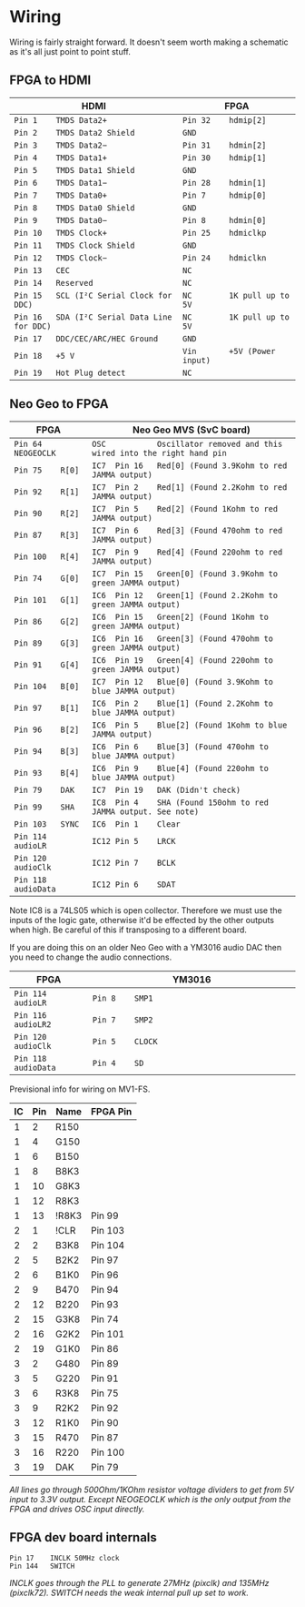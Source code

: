 Wiring
======

Wiring is fairly straight forward. It doesn't seem worth making a schematic as it's all just point to point stuff.

FPGA to HDMI
------------

| HDMI                                                |    FPGA                                     |  
| --------------------------------------------------- | ------------------------------------------- |  
| ```Pin 1    TMDS Data2+                        ```  |    ```Pin 32    hdmip[2]             ```    |
| ```Pin 2    TMDS Data2 Shield                  ```  |    ```GND                            ```    |
| ```Pin 3    TMDS Data2−                        ```  |    ```Pin 31    hdmin[2]             ```    |
| ```Pin 4    TMDS Data1+                        ```  |    ```Pin 30    hdmip[1]             ```    |
| ```Pin 5    TMDS Data1 Shield                  ```  |    ```GND                            ```    |
| ```Pin 6    TMDS Data1−                        ```  |    ```Pin 28    hdmin[1]             ```    |
| ```Pin 7    TMDS Data0+                        ```  |    ```Pin 7     hdmip[0]             ```    |
| ```Pin 8    TMDS Data0 Shield                  ```  |    ```GND                            ```    |
| ```Pin 9    TMDS Data0−                        ```  |    ```Pin 8     hdmin[0]             ```    |
| ```Pin 10   TMDS Clock+                        ```  |    ```Pin 25    hdmiclkp             ```    |
| ```Pin 11   TMDS Clock Shield                  ```  |    ```GND                            ```    |
| ```Pin 12   TMDS Clock−                        ```  |    ```Pin 24    hdmiclkn             ```    |
| ```Pin 13   CEC                                ```  |    ```NC                             ```    |
| ```Pin 14   Reserved                           ```  |    ```NC                             ```    |
| ```Pin 15   SCL (I²C Serial Clock for DDC)     ```  |    ```NC        1K pull up to 5V     ```    |
| ```Pin 16   SDA (I²C Serial Data Line for DDC) ```  |    ```NC        1K pull up to 5V     ```    |
| ```Pin 17   DDC/CEC/ARC/HEC Ground             ```  |    ```GND                            ```    |
| ```Pin 18   +5 V                               ```  |    ```Vin       +5V (Power input)    ```    |
| ```Pin 19   Hot Plug detect                    ```  |    ```NC                             ```    |

            
Neo Geo to FPGA
---------------

| FPGA                         |  Neo Geo MVS (SvC board)                                                          |
| ---------------------------- |  -------------------------------------------------------------------------------- |
| ```Pin 64    NEOGEOCLK ```   |    ```OSC           Oscillator removed and this wired into the right hand pin ``` |
| ```Pin 75    R[0]      ```   |    ```IC7  Pin 16   Red[0] (Found 3.9Kohm to red JAMMA output)                ``` |
| ```Pin 92    R[1]      ```   |    ```IC7  Pin 2    Red[1] (Found 2.2Kohm to red JAMMA output)                ``` |
| ```Pin 90    R[2]      ```   |    ```IC7  Pin 5    Red[2] (Found 1Kohm to red JAMMA output)                  ``` |
| ```Pin 87    R[3]      ```   |    ```IC7  Pin 6    Red[3] (Found 470ohm to red JAMMA output)                 ``` |
| ```Pin 100   R[4]      ```   |    ```IC7  Pin 9    Red[4] (Found 220ohm to red JAMMA output)                 ``` |
| ```Pin 74    G[0]      ```   |    ```IC7  Pin 15   Green[0] (Found 3.9Kohm to green JAMMA output)            ``` |
| ```Pin 101   G[1]      ```   |    ```IC6  Pin 12   Green[1] (Found 2.2Kohm to green JAMMA output)            ``` |
| ```Pin 86    G[2]      ```   |    ```IC6  Pin 15   Green[2] (Found 1Kohm to green JAMMA output)              ``` |
| ```Pin 89    G[3]      ```   |    ```IC6  Pin 16   Green[3] (Found 470ohm to green JAMMA output)             ``` |
| ```Pin 91    G[4]      ```   |    ```IC6  Pin 19   Green[4] (Found 220ohm to green JAMMA output)             ``` |
| ```Pin 104   B[0]      ```   |    ```IC7  Pin 12   Blue[0] (Found 3.9Kohm to blue JAMMA output)              ``` |
| ```Pin 97    B[1]      ```   |    ```IC6  Pin 2    Blue[1] (Found 2.2Kohm to blue JAMMA output)              ``` |
| ```Pin 96    B[2]      ```   |    ```IC6  Pin 5    Blue[2] (Found 1Kohm to blue JAMMA output)                ``` |
| ```Pin 94    B[3]      ```   |    ```IC6  Pin 6    Blue[3] (Found 470ohm to blue JAMMA output)               ``` |
| ```Pin 93    B[4]      ```   |    ```IC6  Pin 9    Blue[4] (Found 220ohm to blue JAMMA output)               ``` |
| ```Pin 79    DAK       ```   |    ```IC7  Pin 19   DAK (Didn't check)                                        ``` |
| ```Pin 99    SHA       ```   |    ```IC8  Pin 4    SHA (Found 150ohm to red JAMMA output. See note)          ``` |
| ```Pin 103   SYNC      ```   |    ```IC6  Pin 1    Clear                                                     ``` |
| ```Pin 114   audioLR   ```   |    ```IC12 Pin 5    LRCK                                                      ``` |
| ```Pin 120   audioClk  ```   |    ```IC12 Pin 7    BCLK                                                      ``` |
| ```Pin 118   audioData ```   |    ```IC12 Pin 6    SDAT                                                      ``` |

Note IC8 is a 74LS05 which is open collector. Therefore we must use the inputs of the logic gate, otherwise it'd be effected by the other outputs when high. Be careful of this if transposing to a different board.

If you are doing this on an older Neo Geo with a YM3016 audio DAC then you need to change the audio connections.

| FPGA                         |  YM3016                                                                           |
| ---------------------------- |  -------------------------------------------------------------------------------- |
| ```Pin 114   audioLR   ```   |    ```Pin 8    SMP1                                                           ``` |
| ```Pin 116   audioLR2  ```   |    ```Pin 7    SMP2                                                           ``` |
| ```Pin 120   audioClk  ```   |    ```Pin 5    CLOCK                                                          ``` |
| ```Pin 118   audioData ```   |    ```Pin 4    SD                                                             ``` |

Previsional info for wiring on MV1-FS.

|IC |Pin|Name | FPGA Pin  |
|---|---|-----|-----------|
|1  |2	|R150 |           |
|1  |4	|G150 |           |
|1  |6	|B150 |           |
|1  |8	|B8K3 |           |
|1  |10	|G8K3 |           |
|1  |12	|R8K3 |           |
|1  |13	|!R8K3|	Pin 99    |
|2  |1	|!CLR |	Pin 103   |
|2  |2	|B3K8 |	Pin 104   |
|2  |5	|B2K2 |	Pin 97    |
|2  |6	|B1K0 |	Pin 96    |
|2  |9	|B470 |	Pin 94    |
|2  |12	|B220 |	Pin 93    |
|2  |15	|G3K8 |	Pin 74    |
|2  |16	|G2K2 |	Pin 101   |
|2  |19	|G1K0 |	Pin 86    |
|3  |2	|G480 |	Pin 89    |
|3  |5	|G220 |	Pin 91    |
|3  |6	|R3K8 |	Pin 75    |
|3  |9	|R2K2 |	Pin 92    |
|3  |12	|R1K0 |	Pin 90    |
|3  |15	|R470 |	Pin 87    |
|3  |16	|R220 |	Pin 100   |
|3  |19	|DAK  |	Pin 79    |

*All lines go through 500Ohm/1KOhm resistor voltage dividers to get from 5V input to 3.3V output. Except NEOGEOCLK which is the only output from the FPGA and drives OSC input directly.*

FPGA dev board internals
------------------------

```
Pin 17    INCLK 50MHz clock
Pin 144   SWITCH
```

*INCLK goes through the PLL to generate 27MHz (pixclk) and 135MHz (pixclk72). SWITCH needs the weak internal pull up set to work.*
